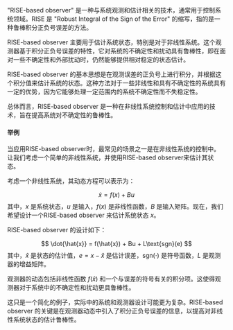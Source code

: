 "RISE-based observer" 是一种与系统观测和估计相关的技术，通常用于控制系统领域。RISE 是 "Robust Integral of the Sign of the Error" 的缩写，指的是一种鲁棒积分正负号误差的方法。

RISE-based observer 主要用于估计系统状态，特别是对于非线性系统。这个观测器基于积分正负号误差的特性，它对系统的不确定性和扰动具有鲁棒性，即在面对一些不确定性和外部扰动时，仍然能够提供相对稳定的状态估计。

RISE-based observer 的基本思想是在观测误差的正负号上进行积分，并根据这个积分值来估计系统的状态。这种方法对于一些非线性和具有不确定性的系统具有一定的优势，因为它能够处理一定范围内的系统不确定性而不失稳定性。

总体而言，RISE-based observer 是一种在非线性系统控制和估计中应用的技术，旨在提高系统对不确定性的鲁棒性。

#### 举例

当应用RISE-based observer时，最常见的场景之一是在非线性系统的控制中。让我们考虑一个简单的非线性系统，并使用RISE-based observer来估计其状态。

考虑一个非线性系统，其动态方程可以表示为：

$$
\dot{x} = f(x) + Bu
$$
其中，$x$ 是系统状态，$u$ 是输入，$f(x)$ 是非线性函数，$B$ 是输入矩阵。现在，我们希望设计一个RISE-based observer 来估计系统状态 $x$。

RISE-based observer 的设计如下：

$$
\dot{\hat{x}} = f(\hat{x}) + Bu + L\text{sgn}(e)
$$
其中，$\hat{x}$ 是状态的估计值，$e = x - \hat{x}$ 是估计误差，$\text{sgn}(\cdot)$ 是符号函数，$L$ 是观测器的增益矩阵。

观测器的动态包括非线性函数 $f(\hat{x})$ 和一个与误差的符号有关的积分项。这使得观测器对于系统中的不确定性和扰动更具鲁棒性。

这只是一个简化的例子，实际中的系统和观测器设计可能更为复杂。RISE-based observer 的关键是在观测器动态中引入了积分正负号误差的信息，以提高对非线性系统状态的估计鲁棒性。
